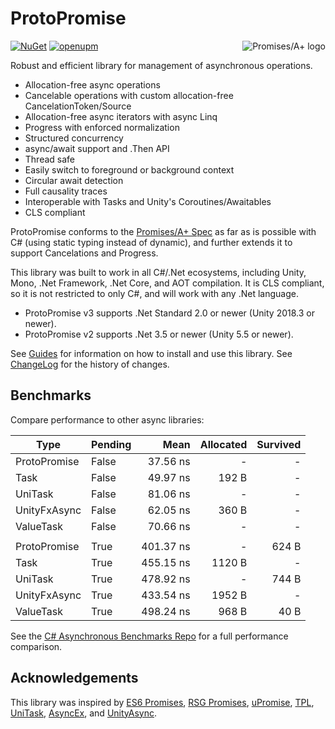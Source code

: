 # ProtoPromise

<a href="https://promisesaplus.com/">
    <img src="https://promisesaplus.com/assets/logo-small.png" alt="Promises/A+ logo"
         title="Promises/A+ 1.1 compliant" align="right" />
</a>

[![NuGet](https://img.shields.io/nuget/v/ProtoPromise.svg)](https://www.nuget.org/packages/ProtoPromise)
[![openupm](https://img.shields.io/npm/v/com.timcassell.protopromise?label=openupm&registry_uri=https://package.openupm.com)](https://openupm.com/packages/com.timcassell.protopromise/)

Robust and efficient library for management of asynchronous operations.

- Allocation-free async operations
- Cancelable operations with custom allocation-free CancelationToken/Source
- Allocation-free async iterators with async Linq
- Progress with enforced normalization
- Structured concurrency
- async/await support and .Then API
- Thread safe
- Easily switch to foreground or background context
- Circular await detection
- Full causality traces
- Interoperable with Tasks and Unity's Coroutines/Awaitables
- CLS compliant

ProtoPromise conforms to the [Promises/A+ Spec](https://promisesaplus.com/) as far as is possible with C# (using static typing instead of dynamic), and further extends it to support Cancelations and Progress.

This library was built to work in all C#/.Net ecosystems, including Unity, Mono, .Net Framework, .Net Core, and AOT compilation. It is CLS compliant, so it is not restricted to only C#, and will work with any .Net language.

- ProtoPromise v3 supports .Net Standard 2.0 or newer (Unity 2018.3 or newer).
- ProtoPromise v2 supports .Net 3.5 or newer (Unity 5.5 or newer).

See [Guides](https://github.com/timcassell/ProtoPromise/tree/master/Docs/Guides) for information on how to install and use this library.
See [ChangeLog](https://github.com/timcassell/ProtoPromise/tree/master/Docs/Changelog) for the history of changes.

## Benchmarks

Compare performance to other async libraries:

| Type         | Pending | Mean      | Allocated | Survived |
|------------- |-------- |----------:|----------:|---------:|
| ProtoPromise | False   |  37.56 ns |         - |        - |
| Task         | False   |  49.97 ns |     192 B |        - |
| UniTask      | False   |  81.06 ns |         - |        - |
| UnityFxAsync | False   |  62.05 ns |     360 B |        - |
| ValueTask    | False   |  70.66 ns |         - |        - |
|              |         |           |           |          |
| ProtoPromise | True    | 401.37 ns |         - |    624 B |
| Task         | True    | 455.15 ns |    1120 B |        - |
| UniTask      | True    | 478.92 ns |         - |    744 B |
| UnityFxAsync | True    | 433.54 ns |    1952 B |        - |
| ValueTask    | True    | 498.24 ns |     968 B |     40 B |

See the [C# Asynchronous Benchmarks Repo](https://github.com/timcassell/CSharpAsynchronousBenchmarks) for a full performance comparison.

## Acknowledgements

This library was inspired by [ES6 Promises](https://developer.mozilla.org/en-US/docs/Web/JavaScript/Reference/Global_Objects/Promise), [RSG Promises](https://github.com/Real-Serious-Games/C-Sharp-Promise), [uPromise](https://assetstore.unity.com/packages/tools/upromise-15604), [TPL](https://docs.microsoft.com/en-us/dotnet/standard/parallel-programming/task-parallel-library-tpl), [UniTask](https://github.com/Cysharp/UniTask), [AsyncEx](https://github.com/StephenCleary/AsyncEx), and [UnityAsync](https://github.com/muckSponge/UnityAsync).